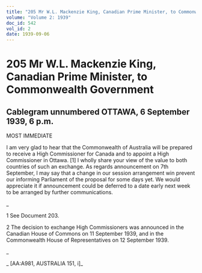 ```yaml
---
title: "205 Mr W.L. Mackenzie King, Canadian Prime Minister, to Commonwealth Government"
volume: "Volume 2: 1939"
doc_id: 542
vol_id: 2
date: 1939-09-06
---
```


# 205 Mr W.L. Mackenzie King, Canadian Prime Minister, to Commonwealth Government

## Cablegram unnumbered OTTAWA, 6 September 1939, 6 p.m.

MOST IMMEDIATE

I am very glad to hear that the Commonwealth of Australia will be prepared to receive a High Commissioner for Canada and to appoint a High Commissioner in Ottawa. [1] I wholly share your view of the value to both countries of such an exchange. As regards announcement on 7th September, I may say that a change in our session arrangement win prevent our informing Parliament of the proposal for some days yet. We would appreciate it if announcement could be deferred to a date early next week to be arranged by further communications.

_

1 See Document 203.

2 The decision to exchange High Commissioners was announced in the Canadian House of Commons on 11 September 1939, and in the Commonwealth House of Representatives on 12 September 1939.

_

_ [AA:A981, AUSTRALIA 151, i]_
